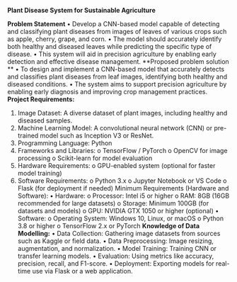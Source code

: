 **Plant Disease System for Sustainable Agriculture**

**Problem Statement**
•	Develop a CNN-based model capable of detecting and classifying plant diseases from images of leaves of various crops such as apple, cherry, grape, and corn. 
•	The model should accurately identify both healthy and diseased leaves while predicting the specific type of disease. 
•	This system will aid in precision agriculture by enabling early detection and effective disease management.
**Proposed problem solution **
•	To design and implement a CNN-based model that accurately detects and classifies plant diseases from leaf images, identifying both healthy and diseased conditions. 
•	The system aims to support precision agriculture by enabling early diagnosis and improving crop management practices.
**Project Requirements:**
1.	Image Dataset: A diverse dataset of plant images, including healthy and diseased samples.
2.	Machine Learning Model: A convolutional neural network (CNN) or pre-trained model such as Inception V3 or ResNet.
3.	Programming Language: Python
4.	Frameworks and Libraries:
o	TensorFlow / PyTorch
o	OpenCV for image processing
o	Scikit-learn for model evaluation
5.	Hardware Requirements:
o	GPU-enabled system (optional for faster model training)
6.	Software Requirements:
o	Python 3.x
o	Jupyter Notebook or VS Code
o	Flask (for deployment if needed)
Minimum Requirements (Hardware and Software):
•	Hardware:
o	Processor: Intel i5 or higher
o	RAM: 8GB (16GB recommended for large datasets)
o	Storage: Minimum 100GB (for datasets and models)
o	GPU: NVIDIA GTX 1050 or higher (optional)
•	Software:
o	Operating System: Windows 10, Linux, or macOS
o	Python 3.8 or higher
o	TensorFlow 2.x or PyTorch
**Knowledge of Data Modelling:**
•	Data Collection: Gathering image datasets from sources such as Kaggle or field data.
•	Data Preprocessing: Image resizing, augmentation, and normalization.
•	Model Training: Training CNN or transfer learning models.
•	Evaluation: Using metrics like accuracy, precision, recall, and F1-score.
•	Deployment: Exporting models for real-time use via Flask or a web application.


